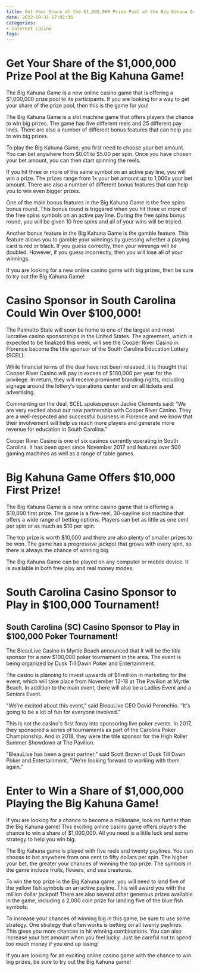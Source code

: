 ```yaml
---
title: Get Your Share of the $1,000,000 Prize Pool at the Big Kahuna Game!
date: 2022-10-31 17:02:35
categories:
- internet casino
tags:
---
```



#  Get Your Share of the $1,000,000 Prize Pool at the Big Kahuna Game!

The Big Kahuna Game is a new online casino game that is offering a $1,000,000 prize pool to its participants. If you are looking for a way to get your share of the prize pool, then this is the game for you!

The Big Kahuna Game is a slot machine game that offers players the chance to win big prizes. The game has five different reels and 25 different pay lines. There are also a number of different bonus features that can help you to win big prizes.

To play the Big Kahuna Game, you first need to choose your bet amount. You can bet anywhere from $0.01 to $5.00 per spin. Once you have chosen your bet amount, you can then start spinning the reels.

If you hit three or more of the same symbol on an active pay line, you will win a prize. The prizes range from 1x your bet amount up to 1,000x your bet amount. There are also a number of different bonus features that can help you to win even bigger prizes.

One of the main bonus features in the Big Kahuna Game is the free spins bonus round. This bonus round is triggered when you hit three or more of the free spins symbols on an active pay line. During the free spins bonus round, you will be given 10 free spins and all of your wins will be tripled.

Another bonus feature in the Big Kahuna Game is the gamble feature. This feature allows you to gamble your winnings by guessing whether a playing card is red or black. If you guess correctly, then your winnings will be doubled. However, if you guess incorrectly, then you will lose all of your winnings.

If you are looking for a new online casino game with big prizes, then be sure to try out the Big Kahuna Game!

#  Casino Sponsor in South Carolina Could Win Over $100,000!

The Palmetto State will soon be home to one of the largest and most lucrative casino sponsorships in the United States. The agreement, which is expected to be finalized this week, will see the Cooper River Casino in Florence become the title sponsor of the South Carolina Education Lottery (SCEL).

While financial terms of the deal have not been released, it is thought that Cooper River Casino will pay in excess of $100,000 per year for the privilege. In return, they will receive prominent branding rights, including signage around the lottery’s operations center and on all tickets and advertising.

Commenting on the deal, SCEL spokesperson Jackie Clements said: “We are very excited about our new partnership with Cooper River Casino. They are a well-respected and successful business in Florence and we know that their involvement will help us reach more players and generate more revenue for education in South Carolina.”

Cooper River Casino is one of six casinos currently operating in South Carolina. It has been open since November 2017 and features over 500 gaming machines as well as a range of table games.

#  Big Kahuna Game Offers $10,000 First Prize!

The Big Kahuna Game is a new online casino game that is offering a $10,000 first prize. The game is a five-reel, 30-payline slot machine that offers a wide range of betting options. Players can bet as little as one cent per spin or as much as $10 per spin.

The top prize is worth $10,000 and there are also plenty of smaller prizes to be won. The game has a progressive jackpot that grows with every spin, so there is always the chance of winning big.

The Big Kahuna Game can be played on any computer or mobile device. It is available in both free play and real money modes.

#  South Carolina Casino Sponsor to Play in $100,000 Tournament!

## South Carolina (SC) Casino Sponsor to Play in $100,000 Poker Tournament!

The BleauLive Casino in Myrtle Beach announced that it will be the title sponsor for a new $100,000 poker tournament in the area. The event is being organized by Dusk Till Dawn Poker and Entertainment. 

The casino is planning to invest upwards of $1 million in marketing for the event, which will take place from November 12-18 at The Pavilion at Myrtle Beach. In addition to the main event, there will also be a Ladies Event and a Seniors Event. 

"We're excited about this event," said BleauLive CEO David Perenchio. "It's going to be a lot of fun for everyone involved." 

This is not the casino's first foray into sponsoring live poker events. In 2017, they sponsored a series of tournaments as part of the Carolina Poker Championship. And in 2018, they were the title sponsor for the High Roller Summer Showdown at The Pavilion. 

"BleauLive has been a great partner," said Scott Brown of Dusk Till Dawn Poker and Entertainment. "We're looking forward to working with them again." 

#  Enter to Win a Share of $1,000,000 Playing the Big Kahuna Game!

If you are looking for a chance to become a millionaire, look no further than the Big Kahuna game! This exciting online casino game offers players the chance to win a share of $1,000,000. All you need is a little luck and some strategy to help you win big.

The Big Kahuna game is played with five reels and twenty paylines. You can choose to bet anywhere from one cent to fifty dollars per spin. The higher your bet, the greater your chances of winning the top prize. The symbols in the game include fruits, flowers, and sea creatures.

To win the top prize in the Big Kahuna game, you will need to land five of the yellow fish symbols on an active payline. This will award you with the million dollar jackpot! There are also several other generous prizes available in the game, including a 2,000 coin prize for landing five of the blue fish symbols.

To increase your chances of winning big in this game, be sure to use some strategy. One strategy that often works is betting on all twenty paylines. This gives you more chances to hit winning combinations. You can also increase your bet amount when you feel lucky. Just be careful not to spend too much money if you end up losing!

If you are looking for an exciting online casino game with the chance to win big prizes, be sure to try out the Big Kahuna game!